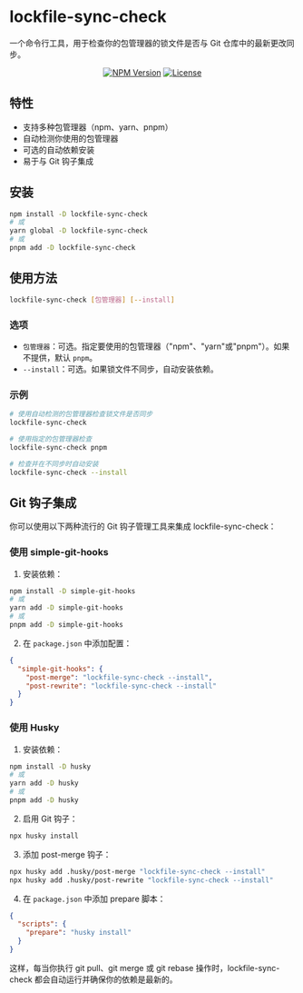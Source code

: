 # lockfile-sync-check

一个命令行工具，用于检查你的包管理器的锁文件是否与 Git 仓库中的最新更改同步。

<p align="center">
  <a href="https://www.npmjs.com/package/lockfile-sync-check" target="_blank" rel="noopener noreferrer"><img src="https://badgen.net/npm/v/lockfile-sync-check" alt="NPM Version" /></a>
  <a href="https://github.com/a145789/lockfile-sync-check/blob/master/LICENSE" target="_blank" rel="noopener noreferrer"><img src="https://badgen.net/github/license/a145789/lockfile-sync-check" alt="License" /></a>
</p>

## 特性

- 支持多种包管理器（npm、yarn、pnpm）
- 自动检测你使用的包管理器
- 可选的自动依赖安装
- 易于与 Git 钩子集成

## 安装

```bash
npm install -D lockfile-sync-check
# 或
yarn global -D lockfile-sync-check
# 或
pnpm add -D lockfile-sync-check
```

## 使用方法

```bash
lockfile-sync-check [包管理器] [--install]
```

### 选项

- `包管理器`：可选。指定要使用的包管理器（"npm"、"yarn"或"pnpm"）。如果不提供，默认 `pnpm`。
- `--install`：可选。如果锁文件不同步，自动安装依赖。

### 示例

```bash
# 使用自动检测的包管理器检查锁文件是否同步
lockfile-sync-check

# 使用指定的包管理器检查
lockfile-sync-check pnpm

# 检查并在不同步时自动安装
lockfile-sync-check --install
```

## Git 钩子集成

你可以使用以下两种流行的 Git 钩子管理工具来集成 lockfile-sync-check：

### 使用 simple-git-hooks

1. 安装依赖：

```bash
npm install -D simple-git-hooks
# 或
yarn add -D simple-git-hooks
# 或
pnpm add -D simple-git-hooks
```

2. 在 `package.json` 中添加配置：

```json
{
  "simple-git-hooks": {
    "post-merge": "lockfile-sync-check --install",
    "post-rewrite": "lockfile-sync-check --install"
  }
}
```

### 使用 Husky

1. 安装依赖：

```bash
npm install -D husky
# 或
yarn add -D husky
# 或
pnpm add -D husky
```

2. 启用 Git 钩子：

```bash
npx husky install
```

3. 添加 post-merge 钩子：

```bash
npx husky add .husky/post-merge "lockfile-sync-check --install"
npx husky add .husky/post-rewrite "lockfile-sync-check --install"
```

4. 在 `package.json` 中添加 prepare 脚本：

```json
{
  "scripts": {
    "prepare": "husky install"
  }
}
```

这样，每当你执行 git pull、git merge 或 git rebase 操作时，lockfile-sync-check 都会自动运行并确保你的依赖是最新的。
